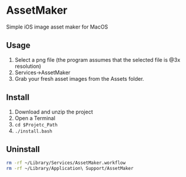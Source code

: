 # AssetMaker
Simple iOS image asset maker for MacOS

## Usage
1. Select a png file (the program assumes that the selected file is @3x resolution)
2. Services->AssetMaker
3. Grab your fresh asset images from the Assets folder.

## Install

1. Download and unzip the project
2. Open a Terminal
3. ```cd $Projetc_Path```
4. ```./install.bash```

## Uninstall

``` bash
rm -rf ~/Library/Services/AssetMaker.workflow
rm -rf ~/Library/Application\ Support/AssetMaker
```
